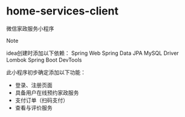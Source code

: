 # home-services-client
微信家政服务小程序




> [!NOTE]
>
> idea创建时添加以下依赖：
> Spring Web
> Spring Data JPA
> MySQL Driver
> Lombok
> Spring Boot DevTools



此小程序初步确定添加以下功能：

- 登录、注册页面
- 具备用户在线预约家政服务
- 支付订单（扫码支付）
- 查看与评价服务

